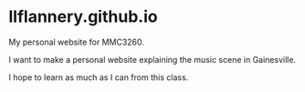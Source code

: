 llflannery.github.io
====================

My personal website for MMC3260.

I want to make a personal website explaining the music scene in Gainesville. 

I hope to learn as much as I can from this class.
